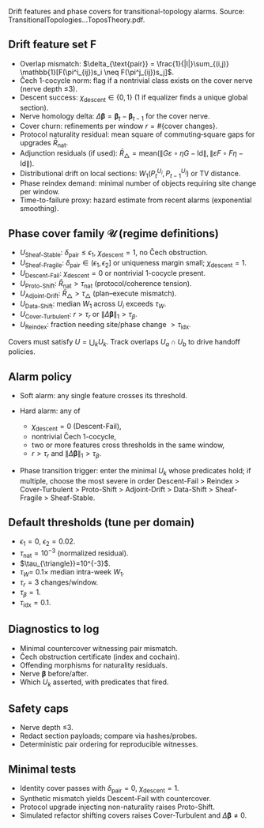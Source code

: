 Drift features and phase covers for transitional-topology alarms. Source: TransitionalTopologies…ToposTheory.pdf.

## Drift feature set F

* Overlap mismatch: $\delta_{\text{pair}} = \frac{1}{|I|}\sum_{(i,j)} \mathbb{1}[F(\pi^i_{ij})s_i \neq F(\pi^j_{ij})s_j]$.
* Čech 1-cocycle norm: flag if a nontrivial class exists on the cover nerve (nerve depth ≤3).
* Descent success: $\chi_{\text{descent}} \in \{0,1\}$ (1 if equalizer finds a unique global section).
* Nerve homology delta: $\Delta\boldsymbol{\beta} = \boldsymbol{\beta}_t - \boldsymbol{\beta}_{t-1}$ for the cover nerve.
* Cover churn: refinements per window $r = \#\{\text{cover changes}\}$.
* Protocol naturality residual: mean square of commuting‐square gaps for upgrades $\bar{R}_{\text{nat}}$.
* Adjunction residuals (if used): $\bar{R}_{\triangle} = \text{mean}(\|G\varepsilon\circ \eta G - \mathrm{Id}\|, \|\varepsilon F\circ F\eta - \mathrm{Id}\|)$.
* Distributional drift on local sections: $W_1(P_t^{U_i}, P_{t-1}^{U_i})$ or TV distance.
* Phase reindex demand: minimal number of objects requiring site change per window.
* Time-to-failure proxy: hazard estimate from recent alarms (exponential smoothing).

## Phase cover family 𝒰 (regime definitions)

* $U_{\text{Sheaf-Stable}}$: $\delta_{\text{pair}}\le \epsilon_1$, $\chi_{\text{descent}}=1$, no Čech obstruction.
* $U_{\text{Sheaf-Fragile}}$: $\delta_{\text{pair}}\in(\epsilon_1,\epsilon_2]$ or uniqueness margin small; $\chi_{\text{descent}}=1$.
* $U_{\text{Descent-Fail}}$: $\chi_{\text{descent}}=0$ or nontrivial 1-cocycle present.
* $U_{\text{Proto-Shift}}$: $\bar{R}_{\text{nat}}>\tau_{\text{nat}}$ (protocol/coherence tension).
* $U_{\text{Adjoint-Drift}}$: $\bar{R}_{\triangle}>\tau_{\triangle}$ (plan–execute mismatch).
* $U_{\text{Data-Shift}}$: median $W_1$ across $U_i$ exceeds $\tau_W$.
* $U_{\text{Cover-Turbulent}}$: $r>\tau_r$ or $\|\Delta\boldsymbol{\beta}\|_1>\tau_\beta$.
* $U_{\text{Reindex}}$: fraction needing site/phase change $>\tau_{\text{idx}}$.

Covers must satisfy $U=\bigcup_k U_k$. Track overlaps $U_a\cap U_b$ to drive handoff policies.

## Alarm policy

* Soft alarm: any single feature crosses its threshold.
* Hard alarm: any of

  * $\chi_{\text{descent}}=0$ (Descent-Fail),
  * nontrivial Čech 1-cocycle,
  * two or more features cross thresholds in the same window,
  * $r>\tau_r$ and $\|\Delta\boldsymbol{\beta}\|_1>\tau_\beta$.
* Phase transition trigger: enter the minimal $U_k$ whose predicates hold; if multiple, choose the most severe in order
  Descent-Fail > Reindex > Cover-Turbulent > Proto-Shift > Adjoint-Drift > Data-Shift > Sheaf-Fragile > Sheaf-Stable.

## Default thresholds (tune per domain)

* $\epsilon_1=0$, $\epsilon_2=0.02$.
* $\tau_{\text{nat}}=10^{-3}$ (normalized residual).
* $\tau_{\triangle}}=10^{-3}$.
* $\tau_W=$ 0.1× median intra-week $W_1$.
* $\tau_r=3$ changes/window.
* $\tau_\beta=1$.
* $\tau_{\text{idx}}=0.1$.

## Diagnostics to log

* Minimal countercover witnessing pair mismatch.
* Čech obstruction certificate (index and cochain).
* Offending morphisms for naturality residuals.
* Nerve $\boldsymbol{\beta}$ before/after.
* Which $U_k$ asserted, with predicates that fired.

## Safety caps

* Nerve depth ≤3.
* Redact section payloads; compare via hashes/probes.
* Deterministic pair ordering for reproducible witnesses.

## Minimal tests

* Identity cover passes with $\delta_{\text{pair}}=0$, $\chi_{\text{descent}}=1$.
* Synthetic mismatch yields Descent-Fail with countercover.
* Protocol upgrade injecting non-naturality raises Proto-Shift.
* Simulated refactor shifting covers raises Cover-Turbulent and $\Delta\boldsymbol{\beta}\neq0$.
